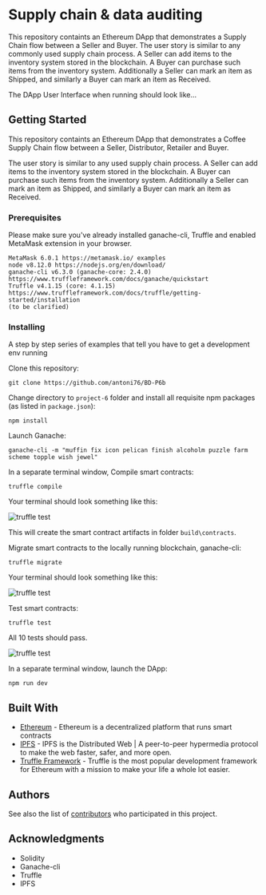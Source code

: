 # Supply chain & data auditing

This repository containts an Ethereum DApp that demonstrates a Supply Chain flow between a Seller and Buyer. The user story is similar to any commonly used supply chain process. A Seller can add items to the inventory system stored in the blockchain. A Buyer can purchase such items from the inventory system. Additionally a Seller can mark an item as Shipped, and similarly a Buyer can mark an item as Received.

The DApp User Interface when running should look like...


## Getting Started

This repository containts an Ethereum DApp that demonstrates a Coffee Supply Chain flow between a Seller, Distributor, Retailer and Buyer.

The user story is similar to any  used supply chain process. A Seller can add items to the inventory system stored in the blockchain. A Buyer can purchase such items from the inventory system. Additionally a Seller can mark an item as Shipped, and similarly a Buyer can mark an item as Received.

### Prerequisites

Please make sure you've already installed ganache-cli, Truffle and enabled MetaMask extension in your browser.

```
MetaMask 6.0.1 https://metamask.io/ examples 
node v8.12.0 https://nodejs.org/en/download/
ganache-cli v6.3.0 (ganache-core: 2.4.0) https://www.truffleframework.com/docs/ganache/quickstart
Truffle v4.1.15 (core: 4.1.15) https://www.truffleframework.com/docs/truffle/getting-started/installation
(to be clarified)
```

### Installing

A step by step series of examples that tell you have to get a development env running

Clone this repository:

```
git clone https://github.com/antoni76/BD-P6b
```

Change directory to ```project-6``` folder and install all requisite npm packages (as listed in ```package.json```):

```
npm install
```

Launch Ganache:

```
ganache-cli -m "muffin fix icon pelican finish alcoholm puzzle farm scheme topple wish jewel"
```

In a separate terminal window, Compile smart contracts:

```
truffle compile
```

Your terminal should look something like this:

![truffle test](images/truffle_compile.png)

This will create the smart contract artifacts in folder ```build\contracts```.

Migrate smart contracts to the locally running blockchain, ganache-cli:

```
truffle migrate
```

Your terminal should look something like this:

![truffle test](images/truffle_migrate.png)

Test smart contracts:

```
truffle test
```

All 10 tests should pass.

![truffle test](images/truffle_test.png)

In a separate terminal window, launch the DApp:

```
npm run dev
```

## Built With

* [Ethereum](https://www.ethereum.org/) - Ethereum is a decentralized platform that runs smart contracts
* [IPFS](https://ipfs.io/) - IPFS is the Distributed Web | A peer-to-peer hypermedia protocol
to make the web faster, safer, and more open.
* [Truffle Framework](http://truffleframework.com/) - Truffle is the most popular development framework for Ethereum with a mission to make your life a whole lot easier.


## Authors

See also the list of [contributors](https://github.com/your/project/contributors.md) who participated in this project.

## Acknowledgments

* Solidity
* Ganache-cli
* Truffle
* IPFS

